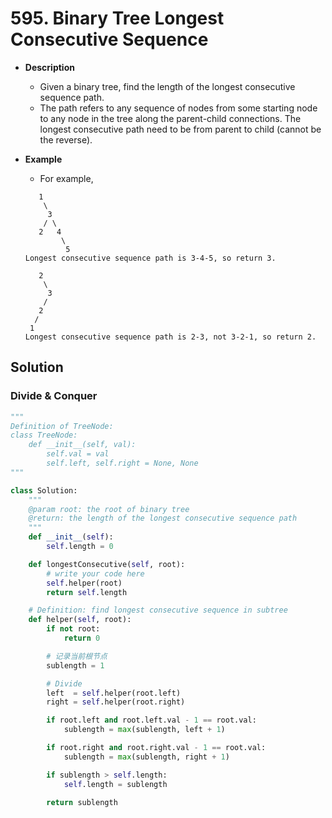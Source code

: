 # 595. Binary Tree Longest Consecutive Sequence

- **Description**
    - Given a binary tree, find the length of the longest consecutive sequence path.
    - The path refers to any sequence of nodes from some starting node to any node in the tree along the parent-child connections. The longest consecutive path need to be from parent to child (cannot be the reverse).
- **Example**
    - For example,
    
    ```
       1
        \
         3
        / \
       2   4
            \
             5
    Longest consecutive sequence path is 3-4-5, so return 3.
    ```
    
    ```
       2
        \
         3
        /
       2    
      /
     1
    Longest consecutive sequence path is 2-3, not 3-2-1, so return 2.
    ```



## Solution


### Divide & Conquer

```python
"""
Definition of TreeNode:
class TreeNode:
    def __init__(self, val):
        self.val = val
        self.left, self.right = None, None
"""

class Solution:
    """
    @param root: the root of binary tree
    @return: the length of the longest consecutive sequence path
    """
    def __init__(self):
        self.length = 0

    def longestConsecutive(self, root):
        # write your code here
        self.helper(root)
        return self.length

    # Definition: find longest consecutive sequence in subtree
    def helper(self, root):
        if not root:
            return 0

        # 记录当前根节点
        sublength = 1

        # Divide
        left  = self.helper(root.left)
        right = self.helper(root.right)

        if root.left and root.left.val - 1 == root.val:
            sublength = max(sublength, left + 1)

        if root.right and root.right.val - 1 == root.val:
            sublength = max(sublength, right + 1)

        if sublength > self.length:
            self.length = sublength

        return sublength
```
